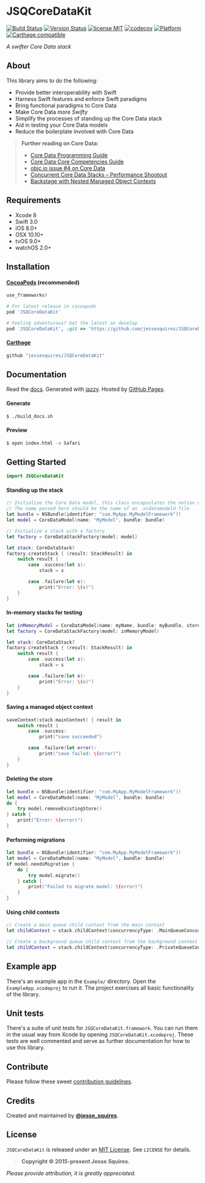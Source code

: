 # JSQCoreDataKit
[![Build Status](https://secure.travis-ci.org/jessesquires/JSQCoreDataKit.svg)](http://travis-ci.org/jessesquires/JSQCoreDataKit) [![Version Status](https://img.shields.io/cocoapods/v/JSQCoreDataKit.svg)][podLink] [![license MIT](https://img.shields.io/cocoapods/l/JSQCoreDataKit.svg)][mitLink] [![codecov](https://codecov.io/gh/jessesquires/JSQCoreDataKit/branch/develop/graph/badge.svg)](https://codecov.io/gh/jessesquires/JSQCoreDataKit) [![Platform](https://img.shields.io/cocoapods/p/JSQCoreDataKit.svg)][docsLink] [![Carthage compatible](https://img.shields.io/badge/Carthage-compatible-4BC51D.svg?style=flat)](https://github.com/Carthage/Carthage)

*A swifter Core Data stack*

## About

This library aims to do the following:

* Provide better interoperability with Swift
* Harness Swift features and enforce Swift paradigms
* Bring functional paradigms to Core Data
* Make Core Data more *Swifty*
* Simplify the processes of standing up the Core Data stack
* Aid in testing your Core Data models
* Reduce the boilerplate involved with Core Data

> **Further reading on Core Data:**
>
> * [Core Data Programming Guide](https://developer.apple.com/library/mac/documentation/Cocoa/Conceptual/CoreData/cdProgrammingGuide.html)
> * [Core Data Core Competencies Guide](https://developer.apple.com/library/ios/documentation/DataManagement/Devpedia-CoreData/coreDataStack.html#//apple_ref/doc/uid/TP40010398-CH25-SW1)
> * [objc.io issue #4 on Core Data](http://www.objc.io/issue-4/)
> * [Concurrent Core Data Stacks – Performance Shootout](http://floriankugler.com/2013/04/29/concurrent-core-data-stack-performance-shootout/)
> * [Backstage with Nested Managed Object Contexts](http://floriankugler.com/2013/05/13/backstage-with-nested-managed-object-contexts/)

## Requirements

* Xcode 8
* Swift 3.0
* iOS 8.0+
* OSX 10.10+
* tvOS 9.0+
* watchOS 2.0+

## Installation

#### [CocoaPods](http://cocoapods.org) (recommended)

````ruby
use_frameworks!

# For latest release in cocoapods
pod 'JSQCoreDataKit'

# Feeling adventurous? Get the latest on develop
pod 'JSQCoreDataKit', :git => 'https://github.com/jessesquires/JSQCoreDataKit.git', :branch => 'develop'
````

#### [Carthage](https://github.com/Carthage/Carthage)

````bash
github "jessesquires/JSQCoreDataKit"
````

## Documentation

Read the [docs][docsLink]. Generated with [jazzy](https://github.com/realm/jazzy). Hosted by [GitHub Pages](https://pages.github.com). 

#### Generate

````bash
$ ./build_docs.sh
````

#### Preview

````bash
$ open index.html -a Safari
````

## Getting Started

````swift
import JSQCoreDataKit
````

#### Standing up the stack

````swift
// Initialize the Core Data model, this class encapsulates the notion of a .xcdatamodeld file
// The name passed here should be the name of an .xcdatamodeld file
let bundle = NSBundle(identifier: "com.MyApp.MyModelFramework")!
let model = CoreDataModel(name: "MyModel", bundle: bundle)

// Initialize a stack with a factory
let factory = CoreDataStackFactory(model: model)

let stack: CoreDataStack?
factory.createStack { (result: StackResult) in
    switch result {
        case .success(let s):
            stack = s

        case .failure(let e):
            print("Error: \(e)")
    }
}
````

#### In-memory stacks for testing

````swift
let inMemoryModel = CoreDataModel(name: myName, bundle: myBundle, storeType: .InMemory)
let factory = CoreDataStackFactory(model: inMemoryModel)

let stack: CoreDataStack?
factory.createStack { (result: StackResult) in
    switch result {
        case .success(let s):
            stack = s

        case .failure(let e):
            print("Error: \(e)")
    }
}
````

#### Saving a managed object context

````swift
saveContext(stack.mainContext) { result in
    switch result {
        case .success:
            print("save succeeded")

        case .failure(let error):
            print("save failed: \(error)")
    }
}
````

#### Deleting the store

````swift
let bundle = NSBundle(identifier: "com.MyApp.MyModelFramework")!
let model = CoreDataModel(name: "MyModel", bundle: bundle)
do {
    try model.removeExistingStore()
} catch {
    print("Error: \(error)")
}
````

#### Performing migrations

````swift
let bundle = NSBundle(identifier: "com.MyApp.MyModelFramework")!
let model = CoreDataModel(name: "MyModel", bundle: bundle)
if model.needsMigration {
    do {
        try model.migrate()
    } catch {
        print("Failed to migrate model: \(error)")
    }
}
````

#### Using child contexts

````swift
// Create a main queue child context from the main context
let childContext = stack.childContext(concurrencyType: .MainQueueConcurrencyType)

// Create a background queue child context from the background context
let childContext = stack.childContext(concurrencyType: .PrivateQueueConcurrencyType)
````

## Example app

There's an example app in the `Example/` directory. Open the `ExampleApp.xcodeproj` to run it. The project exercises all basic functionality of the library.

## Unit tests

There's a suite of unit tests for `JSQCoreDataKit.framework`. You can run them in the usual way from Xcode by opening `JSQCoreDataKit.xcodeproj`. These tests are well commented and serve as further documentation for how to use this library.

## Contribute

Please follow these sweet [contribution guidelines](https://github.com/jessesquires/HowToContribute).

## Credits

Created and maintained by [**@jesse_squires**](https://twitter.com/jesse_squires).

## License

`JSQCoreDataKit` is released under an [MIT License][mitLink]. See `LICENSE` for details.

>**Copyright &copy; 2015-present Jesse Squires.**

*Please provide attribution, it is greatly appreciated.*

[podLink]:https://cocoapods.org/pods/JSQCoreDataKit
[docsLink]:http://www.jessesquires.com/JSQCoreDataKit
[mitLink]:http://opensource.org/licenses/MIT
